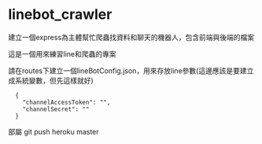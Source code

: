 # linebot_crawler
建立一個express為主體幫忙爬蟲找資料和聊天的機器人，包含前端與後端的檔案

這是一個用來練習line和爬蟲的專案

請在routes下建立一個lineBotConfig.json，用來存放line參數(這邊應該是要建立成系統變數，但先這樣就好)
```
  {
    "channelAccessToken": "",
    "channelSecret": ""
  }
```

部屬
git push heroku master